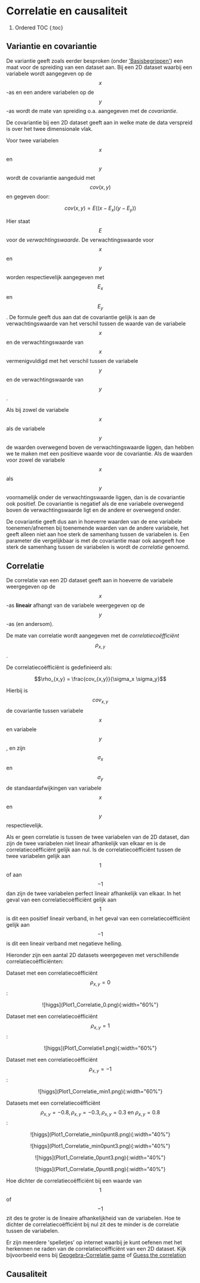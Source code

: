 # Correlatie en causaliteit

1. Ordered TOC
{:toc}


## Variantie en covariantie

De variantie geeft zoals eerder besproken (onder ['Basisbegrippen'](/blok-1/theorie-basisbegrippen)) een maat voor
de spreiding van een dataset aan. Bij een 2D dataset waarbij een variabele wordt aangegeven op de $$x$$-as en een andere
variabelen op de $$y$$-as wordt de mate van spreiding o.a. aangegeven met de *covariantie*.

De covariantie bij een 2D dataset geeft aan in welke mate de data verspreid is over het twee dimensionale vlak.

Voor twee variabelen $$x$$ en $$y$$ wordt de covariantie aangeduid met $$cov(x,y)$$ en gegeven door:

$$cov(x,y) = E((x-E_x)(y-E_y))$$

Hier staat $$E$$ voor de *verwachtingswaarde*. De verwachtingswaarde voor
$$x$$ en $$y$$ worden respectievelijk aangegeven met $$E_x$$ en $$E_y$$. De formule
geeft dus aan dat de covariantie gelijk is aan de verwachtingswaarde van
het verschil tussen de waarde van de variabele $$x$$ en de verwachtingswaarde 
van $$x$$ vermenigvuldigd met het verschil tussen de variabele $$y$$ en de verwachtingswaarde
van $$y$$.

Als bij zowel de variabele $$x$$ als de variabele $$y$$ de waarden overwegend 
boven de verwachtingswaarde liggen, dan hebben we te maken met een positieve 
waarde voor de covariantie. Als de waarden voor zowel de variabele $$x$$ als
$$y$$ voornamelijk onder de verwachtingswaarde liggen, dan is de covariantie ook positief.
De covariantie is negatief als de ene variabele overwegend boven de verwachtingswaarde
ligt en de andere er overwegend onder.

De covariantie geeft dus aan in hoeverre waarden van de ene variabele toenemen/afnemen bij toenemende
waarden van de andere variabele, het geeft alleen niet aan hoe sterk de samenhang tussen de variabelen is.
Een parameter die vergelijkbaar is met de covariantie maar ook aangeeft hoe sterk
de samenhang tussen de variabelen is wordt de *correlatie* genoemd. 


## Correlatie 

De correlatie van een 2D dataset geeft aan in hoeverre de variabele weergegeven op
de $$x$$-as **lineair** afhangt van de variabele weergegeven op de $$y$$-as (en andersom).

De mate van correlatie wordt aangegeven met de *correlatiecoëfficiënt* $$\rho_{x,y}$$.

De correlatiecoëfficiënt is gedefinieerd als:

$$\rho_{x,y} = \frac{cov_{x,y}}{\sigma_x \sigma_y}$$  

Hierbij is $$cov_{x,y}$$ de covariantie tussen variabele $$x$$ en variabele $$y$$, en zijn $$\sigma_x$$ en 
$$\sigma_y$$ de standaardafwijkingen van variabele $$x$$ en $$y$$ respectievelijk.

Als er geen correlatie is tussen de twee variabelen van de 2D dataset, dan zijn
de twee variabelen niet lineair afhankelijk van elkaar en is de correlatiecoëfficiënt
gelijk aan nul. Is de correlatiecoëfficiënt tussen de twee variabelen gelijk aan $$1$$ of aan $$-1$$ dan zijn de twee
variabelen perfect lineair afhankelijk van elkaar. In het geval van een correlatiecoëfficiënt gelijk
aan $$1$$ is dit een positief lineair verband, in het geval van een correlatiecoëfficiënt gelijk
aan $$-1$$ is dit een lineair verband met negatieve helling. 

Hieronder zijn een aantal 2D datasets weergegeven met verschillende correlatiecoëfficiënten:

Dataset met een correlatiecoëfficiënt $$\rho_{x,y} = 0 $$:

<p align="center">![higgs](Plot1_Correlatie_0.png){:width="60%"}</p>

Dataset met een correlatiecoëfficiënt $$\rho_{x,y} = 1 $$:

<p align="center">![higgs](Plot1_Correlatie1.png){:width="60%"}</p>

Dataset met een correlatiecoëfficiënt $$\rho_{x,y} = -1 $$:

<p align="center">![higgs](Plot1_Correlatie_min1.png){:width="60%"}</p>

Datasets met een correlatiecoëfficiënt $$\rho_{x,y} = -0.8, \rho_{x,y} = -0.3, \rho_{x,y} = 0.3 \text{ en } \rho_{x,y} = 0.8$$:

<p align="center">![higgs](Plot1_Correlatie_min0punt8.png){:width="40%"}</p><p align="center">![higgs](Plot1_Correlatie_min0punt3.png){:width="40%"}</p>

<p align="center">![higgs](Plot1_Correlatie_0punt3.png){:width="40%"}</p><p align="center">![higgs](Plot1_Correlatie_0punt8.png){:width="40%"}</p>


Hoe dichter de correlatiecoëfficiënt bij een waarde van $$1$$ of $$-1$$ zit des te groter
is de lineaire afhankelijkheid van de variabelen. Hoe te dichter de correlatiecoëfficiënt bij nul zit
des te minder is de correlatie tussen de variabelen.

Er zijn meerdere 'spelletjes' op internet waarbij je kunt oefenen met het herkennen ne raden van de correlatiecoëfficiënt
van een 2D dataset. Kijk bijvoorbeeld eens bij [Geogebra-Correlatie game](https://www.geogebra.org/m/KE6JfuF9) of 
[Guess the correlation](http://guessthecorrelation.com/)


## Causaliteit









